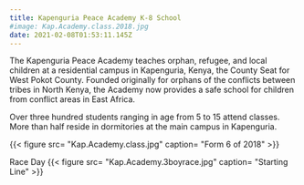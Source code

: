 ```yaml
---
title: Kapenguria Peace Academy K-8 School
#image: Kap.Academy.class.2018.jpg
date: 2021-02-08T01:53:11.145Z
---
```

The  Kapenguria Peace Academy teaches orphan, refugee, and local children at a residential campus in Kapenguria, Kenya, the County Seat for West Pokot County.  Founded originally for orphans of the conflicts between tribes in North Kenya, the Academy now provides a safe school for children from conflict areas in East Africa.

Over three hundred students ranging in age from 5 to 15 attend classes.  More than half reside in dormitories at the main campus in Kapenguria.

{{< figure src= "Kap.Academy.class.jpg" caption= "Form 6 of 2018" >}}

Race Day
{{< figure src= "Kap.Academy.3boyrace.jpg" caption= "Starting Line" >}}
